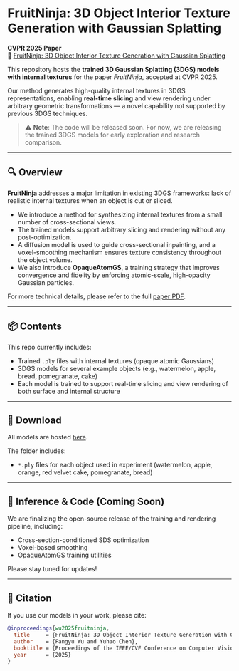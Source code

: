 # FruitNinja: 3D Object Interior Texture Generation with Gaussian Splatting

**CVPR 2025 Paper**  
📄 [FruitNinja: 3D Object Interior Texture Generation with Gaussian Splatting](https://openaccess.thecvf.com/content/CVPR2025/html/Wu_FruitNinja_3D_Object_Interior_Texture_Generation_with_Gaussian_Splatting_CVPR_2025_paper.html)

This repository hosts the **trained 3D Gaussian Splatting (3DGS) models with internal textures** for the paper *FruitNinja*, accepted at CVPR 2025.

Our method generates high-quality internal textures in 3DGS representations, enabling **real-time slicing** and view rendering under arbitrary geometric transformations — a novel capability not supported by previous 3DGS techniques.

> ⚠️ **Note**: The code will be released soon. For now, we are releasing the trained 3DGS models for early exploration and research comparison.

---

## 🔍 Overview

**FruitNinja** addresses a major limitation in existing 3DGS frameworks: lack of realistic internal textures when an object is cut or sliced.

- We introduce a method for synthesizing internal textures from a small number of cross-sectional views.
- The trained models support arbitrary slicing and rendering without any post-optimization.
- A diffusion model is used to guide cross-sectional inpainting, and a voxel-smoothing mechanism ensures texture consistency throughout the object volume.
- We also introduce **OpaqueAtomGS**, a training strategy that improves convergence and fidelity by enforcing atomic-scale, high-opacity Gaussian particles.

For more technical details, please refer to the full [paper PDF](https://openaccess.thecvf.com/content/CVPR2025/html/Wu_FruitNinja_3D_Object_Interior_Texture_Generation_with_Gaussian_Splatting_CVPR_2025_paper.html).

---

## 📦 Contents

This repo currently includes:

- Trained `.ply` files with internal textures (opaque atomic Gaussians)
- 3DGS models for several example objects (e.g., watermelon, apple, bread, pomegranate, cake)
- Each model is trained to support real-time slicing and view rendering of both surface and internal structure

---

## 📁 Download

All models are hosted [here](https://drive.google.com/file/d/1cS9okuSILWpZMubL8oH1cLK2tktqMPwr).

The folder includes:
- `*.ply` files for each object used in experiment (watermelon, apple, orange, red velvet cake, pomegranate, bread)

---

## 🧪 Inference & Code (Coming Soon)

We are finalizing the open-source release of the training and rendering pipeline, including:
- Cross-section-conditioned SDS optimization
- Voxel-based smoothing
- OpaqueAtomGS training utilities

Please stay tuned for updates!

---

## 📄 Citation

If you use our models in your work, please cite:

```bibtex
@inproceedings{wu2025fruitninja,
  title     = {FruitNinja: 3D Object Interior Texture Generation with Gaussian Splatting},
  author    = {Fangyu Wu and Yuhao Chen},
  booktitle = {Proceedings of the IEEE/CVF Conference on Computer Vision and Pattern Recognition (CVPR)},
  year      = {2025}
}
